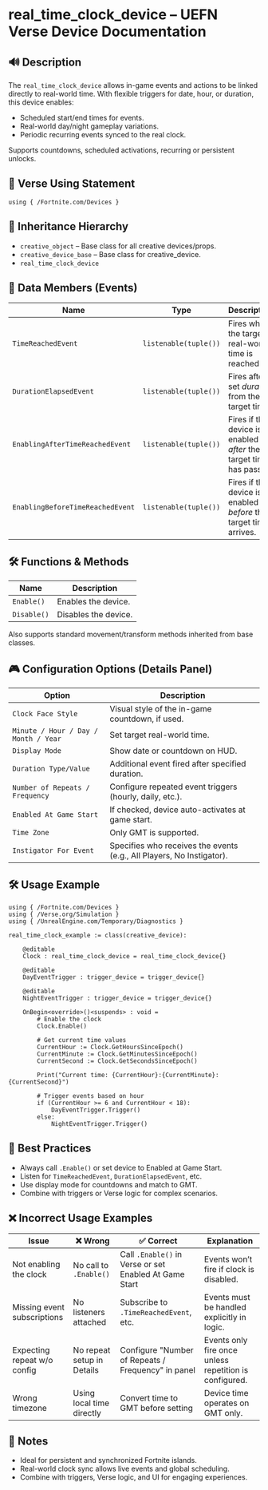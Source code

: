 # real_time_clock_device – UEFN Verse Device Documentation

## 🔊 Description
The `real_time_clock_device` allows in-game events and actions to be linked directly to real-world time. With flexible triggers for date, hour, or duration, this device enables:
- Scheduled start/end times for events.
- Real-world day/night gameplay variations.
- Periodic recurring events synced to the real clock.

Supports countdowns, scheduled activations, recurring or persistent unlocks.

## 🧱 Verse Using Statement
```verse
using { /Fortnite.com/Devices }
```

## 🔗 Inheritance Hierarchy
- `creative_object` – Base class for all creative devices/props.
- `creative_device_base` – Base class for creative_device.
- `real_time_clock_device`

## 🧹 Data Members (Events)
| Name                              | Type                   | Description                                                            |
|-----------------------------------|------------------------|------------------------------------------------------------------------|
| `TimeReachedEvent`                | `listenable(tuple())`  | Fires when the target real-world time is reached.                      |
| `DurationElapsedEvent`           | `listenable(tuple())`  | Fires after a set *duration* from the target time.                     |
| `EnablingAfterTimeReachedEvent`  | `listenable(tuple())`  | Fires if the device is enabled *after* the target time has passed.     |
| `EnablingBeforeTimeReachedEvent` | `listenable(tuple())`  | Fires if the device is enabled *before* the target time arrives.       |

## 🛠️ Functions & Methods
| Name        | Description                       |
|-------------|-----------------------------------|
| `Enable()`  | Enables the device.               |
| `Disable()` | Disables the device.              |

Also supports standard movement/transform methods inherited from base classes.

## 🎮 Configuration Options (Details Panel)
| Option                    | Description                                                                 |
|---------------------------|-----------------------------------------------------------------------------|
| `Clock Face Style`        | Visual style of the in-game countdown, if used.                            |
| `Minute / Hour / Day / Month / Year` | Set target real-world time.                                     |
| `Display Mode`            | Show date or countdown on HUD.                                            |
| `Duration Type/Value`     | Additional event fired after specified duration.                           |
| `Number of Repeats / Frequency` | Configure repeated event triggers (hourly, daily, etc.).           |
| `Enabled At Game Start`   | If checked, device auto-activates at game start.                           |
| `Time Zone`               | Only GMT is supported.                                                     |
| `Instigator For Event`    | Specifies who receives the events (e.g., All Players, No Instigator).      |

## 🛠️ Usage Example
```verse
using { /Fortnite.com/Devices }
using { /Verse.org/Simulation }
using { /UnrealEngine.com/Temporary/Diagnostics }

real_time_clock_example := class(creative_device):

    @editable
    Clock : real_time_clock_device = real_time_clock_device{}

    @editable
    DayEventTrigger : trigger_device = trigger_device{}

    @editable
    NightEventTrigger : trigger_device = trigger_device{}

    OnBegin<override>()<suspends> : void =
        # Enable the clock
        Clock.Enable()

        # Get current time values
        CurrentHour := Clock.GetHoursSinceEpoch()
        CurrentMinute := Clock.GetMinutesSinceEpoch()
        CurrentSecond := Clock.GetSecondsSinceEpoch()

        Print("Current time: {CurrentHour}:{CurrentMinute}:{CurrentSecond}")

        # Trigger events based on hour
        if (CurrentHour >= 6 and CurrentHour < 18):
            DayEventTrigger.Trigger()
        else:
            NightEventTrigger.Trigger()
```

## 🧠 Best Practices
- Always call `.Enable()` or set device to Enabled at Game Start.
- Listen for `TimeReachedEvent`, `DurationElapsedEvent`, etc.
- Use display mode for countdowns and match to GMT.
- Combine with triggers or Verse logic for complex scenarios.

## ❌ Incorrect Usage Examples
| Issue                      | ❌ Wrong                                  | ✅ Correct                                                 | Explanation                                                     |
|----------------------------|---------------------------------------------|---------------------------------------------------------------|-----------------------------------------------------------------|
| Not enabling the clock     | No call to `.Enable()`                      | Call `.Enable()` in Verse or set Enabled At Game Start         | Events won’t fire if clock is disabled.                         |
| Missing event subscriptions| No listeners attached                       | Subscribe to `.TimeReachedEvent`, etc.                         | Events must be handled explicitly in logic.                    |
| Expecting repeat w/o config| No repeat setup in Details                  | Configure "Number of Repeats / Frequency" in panel             | Events only fire once unless repetition is configured.         |
| Wrong timezone             | Using local time directly                   | Convert time to GMT before setting                            | Device time operates on GMT only.                             |

## 🧠 Notes
- Ideal for persistent and synchronized Fortnite islands.
- Real-world clock sync allows live events and global scheduling.
- Combine with triggers, Verse logic, and UI for engaging experiences.

